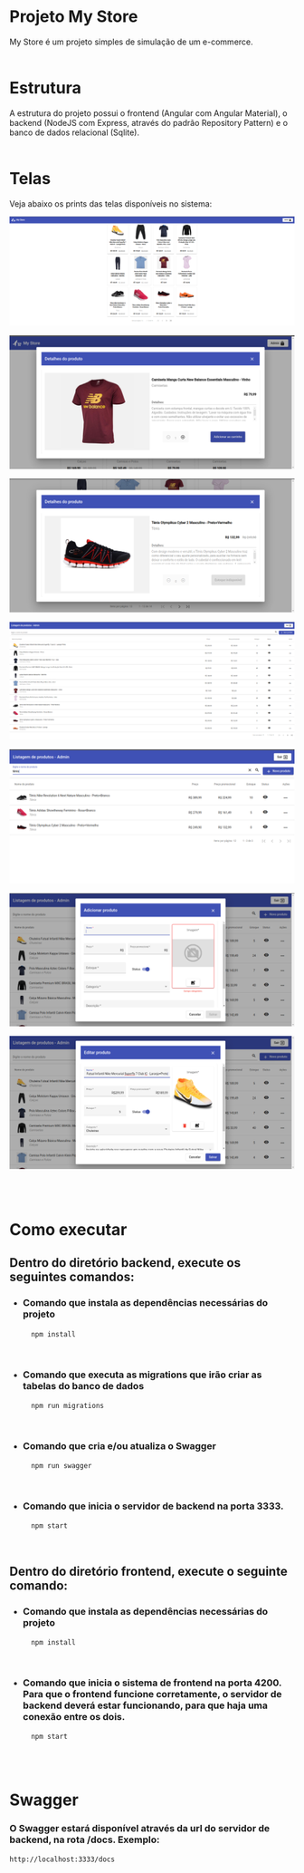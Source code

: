 # Projeto My Store

My Store é um projeto simples de simulação de um e-commerce.
<br><br>

# Estrutura

A estrutura do projeto possui o frontend (Angular com Angular Material), o backend (NodeJS com Express, através do padrão Repository Pattern) e o banco de dados relacional (Sqlite).
<br><br>

# Telas

Veja abaixo os prints das telas disponíveis no sistema:

![Exibição de produtos em vitrine](prints/page1.png "Exibição de produtos em vitrine")

![Detalhes do produto](prints/page2.png "Detalhes do produto")

![Detalhes do produto com estoque indisponível](prints/page7.png "Detalhes do produto com estoque indisponível")

![Listagem de produtos na área administrativa](prints/page3.png "Listagem de produtos na área administrativa")

![Listagem de produtos na área administrativa com filtro](prints/page6.png "Listagem de produtos na área administrativa com filtro")

![Adicionar produto](prints/page4.png "Adicionar produto")

![Editar produto](prints/page5.png "Editar produto")

<br><br>

# Como executar

## Dentro do diretório backend, execute os seguintes comandos:

- ### Comando que instala as dependências necessárias do projeto
        npm install
<br>

- ### Comando que executa as migrations que irão criar as tabelas do banco de dados
        npm run migrations
<br>

- ### Comando que cria e/ou atualiza o Swagger
        npm run swagger
<br>

- ### Comando que inicia o servidor de backend na porta 3333.
        npm start
<br>

## Dentro do diretório frontend, execute o seguinte comando:

- ### Comando que instala as dependências necessárias do projeto
        npm install
<br>

- ### Comando que inicia o sistema de frontend na porta 4200. Para que o frontend funcione corretamente, o servidor de backend deverá estar funcionando, para que haja uma conexão entre os dois. 
        npm start

<br><br>

# Swagger

### O Swagger estará disponível através da url do servidor de backend, na rota /docs. Exemplo:
    http://localhost:3333/docs